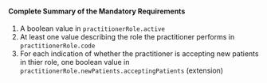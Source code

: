 #### Complete Summary of the Mandatory Requirements

1.  A boolean value in `practitionerRole.active`
1.  At least one value describing the role the practitioner performs in `practitionerRole.code`
1.  For each indication of whether the practitioner is accepting new patients in thier role, one boolean value in `practitionerRole.newPatients.acceptingPatients` (extension)
